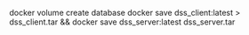 docker volume create database
docker save dss_client:latest > dss_client.tar && docker save dss_server:latest dss_server.tar
